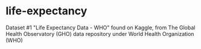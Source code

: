 # life-expectancy


Dataset #1 "Life Expectancy Data - WHO" found on Kaggle, from The Global Health Observatory (GHO) data repository under World Health Organization (WHO)